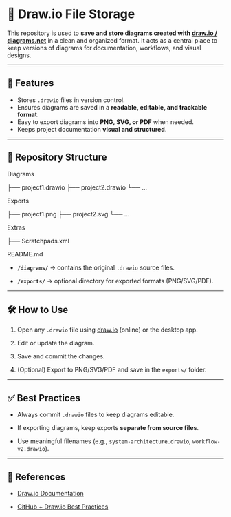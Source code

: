 # 📂 Draw.io File Storage  



This repository is used to **save and store diagrams created with [draw.io / diagrams.net](https://www.diagrams.net/)** in a clean and organized format. It acts as a central place to keep versions of diagrams for documentation, workflows, and visual designs.  



---



## 🚀 Features  

- Stores `.drawio` files in version control.  
- Ensures diagrams are saved in a **readable, editable, and trackable format**.  
- Easy to export diagrams into **PNG, SVG, or PDF** when needed.  
- Keeps project documentation **visual and structured**.  


---



## 📁 Repository Structure  

Diagrams

├── project1.drawio
├── project2.drawio
└── ...

Exports

├── project1.png
├── project2.svg
└── ...

Extras

├── Scratchpads.xml

README.md



- **`/diagrams/`** → contains the original `.drawio` source files.  

- **`/exports/`** → optional directory for exported formats (PNG/SVG/PDF).  



---



## 🛠 How to Use  



1. Open any `.drawio` file using [draw.io](https://app.diagrams.net/) (online) or the desktop app.  

2. Edit or update the diagram.  

3. Save and commit the changes.  

4. (Optional) Export to PNG/SVG/PDF and save in the `exports/` folder.  



---



## ✅ Best Practices  

- Always commit `.drawio` files to keep diagrams editable.  

- If exporting diagrams, keep exports **separate from source files**.  

- Use meaningful filenames (e.g., `system-architecture.drawio`, `workflow-v2.drawio`).  



---



## 📖 References  

- [Draw.io Documentation](https://www.diagrams.net/doc/)  

- [GitHub + Draw.io Best Practices](https://github.com/jgraph/drawio-desktop)  



